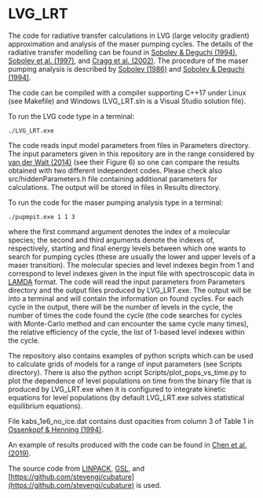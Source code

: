 # LVG_LRT
The code for radiative transfer calculations in LVG (large velocity gradient) approximation and analysis of the maser pumping cycles.
The details of the radiative transfer modelling can be found in [Sobolev & Deguchi (1994)](https://ui.adsabs.harvard.edu/abs/1994A%26A...291..569S/abstract), [Sobolev et al. (1997)](https://ui.adsabs.harvard.edu/abs/1997A%26A...324..211S/abstract), and [Cragg et al. (2002)](https://ui.adsabs.harvard.edu/abs/2002MNRAS.331..521C/abstract). The procedure of the maser pumping analysis is described by [Sobolev (1986)](https://ui.adsabs.harvard.edu/abs/1986AZh....63..674S/abstract) and [Sobolev & Deguchi (1994)](https://ui.adsabs.harvard.edu/abs/1994ApJ...433..719S/abstract).

The code can be compiled with a compiler supporting C++17 under Linux (see Makefile) and Windows (LVG_LRT.sln is a Visual Studio solution file).

To run the LVG code type in a terminal:
```
./LVG_LRT.exe
```
The code reads input model parameters from files in Parameters directory. The input parameters given in this repository are in the range considered by [van der Walt (2014)](https://ui.adsabs.harvard.edu/abs/2014A%26A...562A..68V/abstract) (see their Figure 6) so one can compare the results obtained with two different independent codes. Please check also src/hiddenParameters.h file containing additional parameters for calculations. The output will be stored in files in Results directory.

To run the code for the maser pumping analysis type in a terminal:

```
./pupmpit.exe 1 1 3
```
where the first command argument denotes the index of a molecular species; the second and third arguments denote the indexes of, respectively, starting and final energy levels between which one wants to search for pumping cycles (these are usually the lower and upper levels of a maser transition). The molecular species and level indexes begin from 1 and correspond to level indexes given in the input file with spectroscopic data in [LAMDA](https://home.strw.leidenuniv.nl/~moldata/) format. The code will read the input parameters from Parameters directory and the output files produced by LVG_LRT.exe. The output will be into a terminal and will contain the information on found cycles. For each cycle in the output, there will be the number of levels in the cycle, the number of times the code found the cycle (the code searches for cycles with Monte-Carlo method and can encounter the same cycle many times), the relative efficiency of the cycle, the list of 1-based level indexes within the cycle.

The repository also contains examples of python scripts which can be used to calculate grids of models for a range of input parameters (see Scripts directory). There is also the python script Scripts/plot_pops_vs_time.py to plot the dependence of level populations on time from the binary file that is produced by LVG_LRT.exe when it is configured to integrate kinetic equations for level populations (by default LVG_LRT.exe solves statistical equilibrium equations).

File kabs_1e6_no_ice.dat contains dust opacities from column 3 of Table 1 in [ Ossenkopf & Henning (1994)](https://ui.adsabs.harvard.edu/abs/1994A%26A...291..943O/abstract).

An example of results produced with the code can be found in [Chen et al. (2019)](https://ui.adsabs.harvard.edu/abs/2019ApJ...877...90C/abstract).

The source code from [LINPACK](https://people.math.sc.edu/Burkardt/cpp_src/linpack/linpack.html), [GSL](https://www.gnu.org/software/gsl/), and  [https://github.com/stevengj/cubature](https://github.com/stevengj/cubature) is used.
